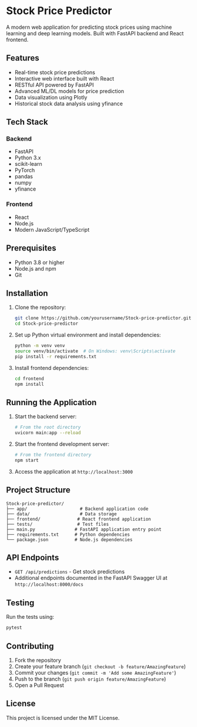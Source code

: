# Stock Price Predictor

A modern web application for predicting stock prices using machine learning and deep learning models. Built with FastAPI backend and React frontend.

## Features

- Real-time stock price predictions
- Interactive web interface built with React
- RESTful API powered by FastAPI
- Advanced ML/DL models for price prediction
- Data visualization using Plotly
- Historical stock data analysis using yfinance

## Tech Stack

### Backend
- FastAPI
- Python 3.x
- scikit-learn
- PyTorch
- pandas
- numpy
- yfinance

### Frontend
- React
- Node.js
- Modern JavaScript/TypeScript

## Prerequisites

- Python 3.8 or higher
- Node.js and npm
- Git

## Installation

1. Clone the repository:
   ```bash
   git clone https://github.com/yourusername/Stock-price-predictor.git
   cd Stock-price-predictor
   ```

2. Set up Python virtual environment and install dependencies:
   ```bash
   python -m venv venv
   source venv/bin/activate  # On Windows: venv\Scripts\activate
   pip install -r requirements.txt
   ```

3. Install frontend dependencies:
   ```bash
   cd frontend
   npm install
   ```

## Running the Application

1. Start the backend server:
   ```bash
   # From the root directory
   uvicorn main:app --reload
   ```

2. Start the frontend development server:
   ```bash
   # From the frontend directory
   npm start
   ```

3. Access the application at `http://localhost:3000`

## Project Structure

```
Stock-price-predictor/
├── app/                    # Backend application code
├── data/                   # Data storage
├── frontend/              # React frontend application
├── tests/                 # Test files
├── main.py               # FastAPI application entry point
├── requirements.txt      # Python dependencies
└── package.json          # Node.js dependencies
```

## API Endpoints

- `GET /api/predictions` - Get stock predictions
- Additional endpoints documented in the FastAPI Swagger UI at `http://localhost:8000/docs`

## Testing

Run the tests using:
```bash
pytest
```

## Contributing

1. Fork the repository
2. Create your feature branch (`git checkout -b feature/AmazingFeature`)
3. Commit your changes (`git commit -m 'Add some AmazingFeature'`)
4. Push to the branch (`git push origin feature/AmazingFeature`)
5. Open a Pull Request

## License

This project is licensed under the MIT License.